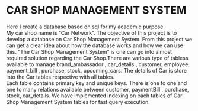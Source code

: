 # CAR SHOP MANAGEMENT SYSTEM
Here I create a database based on sql for my academic purpose. <br>
My car shop name is “Car Network”. The objective of this project is to develop a database on Car Shop Management System. From this project we can get a clear idea
about how the database works and how we can use this. 
“The Car Shop Management System” is one can go into almost required solution regarding the Car Shop.There are various type of tabless available to manage brand_ambassador ,
car_details , customer, employee, payment_bill , purchase, stock, upcoming_cars. The details of Car is store into the Car tables respective with all tables. <br>
Each table contains primary key and unique keys. There is one to one and one to many relations available between customer, paymentBill ,
purchase, stock, car_details. We have implemented indexing on each tables of Car Shop Management System tables for fast query execution.
